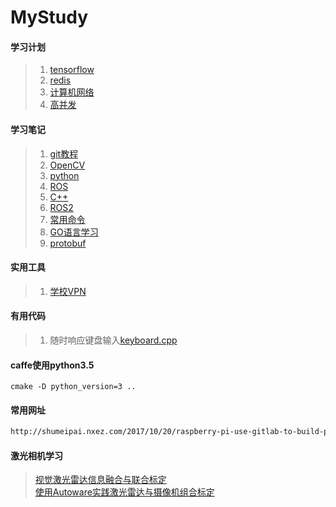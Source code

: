 # MyStudy

#### 学习计划
> 1. [tensorflow](tensorflow/README.md)  
> 2. [redis](Redis/README.md)  
> 3. [计算机网络](Net/README.md)  
> 4. [高并发](other/HighConcurrency.md)  

#### 学习笔记
> 1. [git教程](git.md)  
> 2. [OpenCV](Opencv/opencv.md)  
> 3. [python](python.md)  
> 4. [ROS](ros/ros.md)  
> 5. [C++](c++.md)  
> 6. [ROS2](ros2/ros2_study.md)  
> 7. [常用命令](useful_command.py)  
> 8. [GO语言学习](go/go.md)  
> 9. [protobuf](protobuf/protobuf.md)

#### 实用工具
> 1. [学校VPN](School/vpn.md)  

#### 有用代码
> 1. 随时响应键盘输入[keyboard.cpp](cpp/keyboard.cpp)  


#### caffe使用python3.5
```shell
cmake -D python_version=3 ..
```

#### 常用网址
```html
http://shumeipai.nxez.com/2017/10/20/raspberry-pi-use-gitlab-to-build-professional-git-services.html
```

#### 激光相机学习
> [视觉激光雷达信息融合与联合标定](https://blog.csdn.net/weixin_35695879/article/details/86666784)  
> [使用Autoware实践激光雷达与摄像机组合标定](https://blog.csdn.net/AdamShan/article/details/81670732)  
